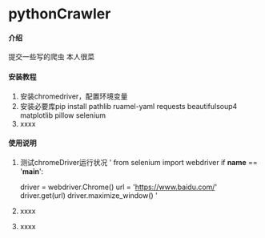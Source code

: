 # pythonCrawler

#### 介绍
提交一些写的爬虫
本人很菜


#### 安装教程

1.  安装chromedriver，配置环境变量
2.  安装必要库pip install pathlib ruamel-yaml requests beautifulsoup4 matplotlib pillow selenium
3.  xxxx

#### 使用说明

1.  测试chromeDriver运行状况
'
  from selenium import webdriver
  if __name__ == '__main__':
  
      driver = webdriver.Chrome()
      url = 'https://www.baidu.com/'
      driver.get(url)
      driver.maximize_window()
'
3.  xxxx
4.  xxxx


